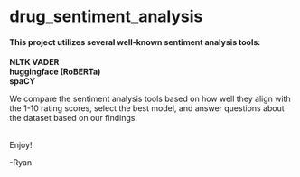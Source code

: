 # drug_sentiment_analysis

#### This project utilizes several well-known sentiment analysis tools:

**NLTK VADER**<br>
**huggingface (RoBERTa)**<br>
**spaCY**<br>

We compare the sentiment analysis tools based on how well they align with the 1-10 rating scores, select the best model, and answer questions about the dataset based on our findings.<br><br>


Enjoy!<br>

-Ryan
